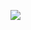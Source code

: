 ![](https://www.nta.go.jp/tmp/f1556917-2e34-4191-88e0-bf396eee12e9/images/6ed98eff4dd66655a8ef9518d8a6aab8fe72077db7a3256a130857f2c0a5a9be.jpg)